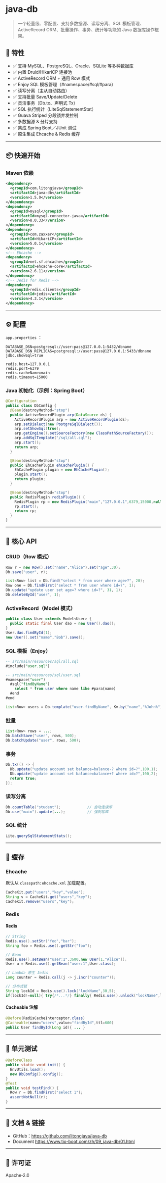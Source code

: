 # java‑db

> 一个轻量级、零配置、支持多数据源、读写分离、SQL 模板管理、ActiveRecord ORM、批量操作、事务、统计等功能的 Java 数据库操作框架。

## 🚀 特性

- ✅ 支持 MySQL、PostgreSQL、Oracle、SQLite 等多种数据库
- ✅ 内置 Druid/HikariCP 连接池
- ✅ ActiveRecord ORM + 通用 Row 模式
- ✅ Enjoy SQL 模板管理（#namespace/#sql/#para）
- ✅ 读写分离（主从自动路由）
- ✅ 支持批量 Save/Update/Delete
- ✅ 灵活事务（Db.tx、声明式 Tx）
- ✅ SQL 执行统计（LiteSqlStatementStat）
- ✅ Guava Striped 分段锁并发控制
- ✅ 多数据源 & 分片支持
- ✅ 集成 Spring Boot／JUnit 测试
- ✅ 原生集成 Ehcache & Redis 缓存

---

## 📦 快速开始

### Maven 依赖

```xml
<dependency>
  <groupId>com.litongjava</groupId>
  <artifactId>java-db</artifactId>
  <version>1.5.0</version>
</dependency>
<dependency>
  <groupId>mysql</groupId>
  <artifactId>mysql-connector-java</artifactId>
  <version>8.0.33</version>
</dependency>
<dependency>
  <groupId>com.zaxxer</groupId>
  <artifactId>HikariCP</artifactId>
  <version>5.0.1</version>
</dependency>
<!-- Ehcache -->
<dependency>
  <groupId>net.sf.ehcache</groupId>
  <artifactId>ehcache-core</artifactId>
  <version>2.6.11</version>
</dependency>
<!-- Jedis for Redis -->
<dependency>
  <groupId>redis.clients</groupId>
  <artifactId>jedis</artifactId>
  <version>4.3.1</version>
</dependency>

```

---

## ⚙️ 配置

`app.properties` ：

```properties
DATABASE_DSN=postgresql://user:pass@127.0.0.1:5432/dbname
DATABASE_DSN_REPLICAS=postgresql://user:pass@127.0.0.1:5433/dbname
jdbc.showSql=true

redis.host=127.0.0.1
redis.port=6379
redis.cacheName=main
redis.timeout=15000
```

### Java 初始化（示例：Spring Boot）

```java
@Configuration
public class DbConfig {
  @Bean(destroyMethod="stop")
  public ActiveRecordPlugin arp(DataSource ds) {
    ActiveRecordPlugin arp = new ActiveRecordPlugin(ds);
    arp.setDialect(new PostgreSqlDialect());
    arp.setShowSql(true);
    arp.getEngine().setSourceFactory(new ClassPathSourceFactory());
    arp.addSqlTemplate("/sql/all.sql");
    arp.start();
    return arp;
  }

  @Bean(destroyMethod="stop")
  public EhCachePlugin ehCachePlugin() {
    EhCachePlugin plugin = new EhCachePlugin();
    plugin.start();
    return plugin;
  }

  @Bean(destroyMethod="stop")
  public RedisPlugin redisPlugin() {
    RedisPlugin rp = new RedisPlugin("main","127.0.0.1",6379,15000,null,0);
    rp.start();
    return rp;
  }
}
```

---

## 🎯 核心 API

### CRUD（Row 模式）

```java
Row r = new Row().set("name","Alice").set("age",30);
Db.save("user", r);

List<Row> list = Db.find("select * from user where age>?", 20);
Row one = Db.findFirst("select * from user where id=?", 1);
Db.update("update user set age=? where id=?", 31, 1);
Db.deleteById("user", 1);
```

### ActiveRecord（Model 模式）

```java
public class User extends Model<User> {
  public static final User dao = new User().dao();
}
User.dao.findById(1);
new User().set("name","Bob").save();
```

### SQL 模板（Enjoy）

```sql
-- src/main/resources/sql/all.sql
#include("user.sql")
```

```sql
-- src/main/resources/sql/user.sql
#namespace("user")
  #sql("findByName")
    select * from user where name like #para(name)
  #end
#end
```

```java
List<Row> users = Db.template("user.findByName", Kv.by("name","%John%")).find();
```

### 批量

```java
List<Row> rows = ...;
Db.batchSave("user", rows, 500);
Db.batchUpdate("user", rows, 500);
```

### 事务

```java
Db.tx(() -> {
  Db.update("update account set balance=balance-? where id=?",100,1);
  Db.update("update account set balance=balance+? where id=?",100,2);
  return true;
});
```

### 读写分离

```java
Db.countTable("student");            // 自动走读库
Db.use("main").update(...);          // 强制写库
```

### SQL 统计

```java
Lite.querySqlStatementStats();
```

---

## 💾 缓存

### Ehcache

默认从 `classpath:ehcache.xml` 加载配置。

```java
CacheKit.put("users","key","value");
String v = CacheKit.get("users","key");
CacheKit.remove("users","key");
```

### Redis

#### Redis

```java
// String
Redis.use().setStr("foo","bar");
String foo = Redis.use().getStr("foo");

// Bean
Redis.use().setBean("user:1",3600,new User(1,"Alice"));
User u = Redis.use().getBean("user:1",User.class);

// Lambda 原生 Jedis
Long counter = Redis.call(j -> j.incr("counter"));

// 分布式锁
String lockId = Redis.use().lock("lockName",30,5);
if(lockId!=null){ try{/*...*/} finally{ Redis.use().unlock("lockName",lockId);} }
```

#### Cacheable 注解

```java
@Before(RedisCacheInterceptor.class)
@Cacheable(name="users",value="findById",ttl=600)
public User findById(Long id){ ... }
```

---

## 🧪 单元测试

```java
@BeforeClass
public static void init() {
  EnvUtils.load();
  new DbConfig().config();
}
@Test
public void testFind() {
  Row r = Db.findFirst("select 1");
  assertNotNull(r);
}
```

---

## 📖 文档 & 链接

- GitHub：https://github.com/litongjava/java-db
- Document https://www.tio-boot.com/zh/09_java-db/01.html

---

## 📝 许可证

Apache‑2.0